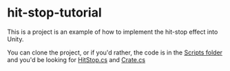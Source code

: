 # hit-stop-tutorial

This is a project is an example of how to implement the hit-stop effect into Unity.

You can clone the project, or if you'd rather, the code is in the [Scripts folder](HitStopExample/Assets/Scripts) and you'd be looking for [HitStop.cs](HitStopExample/Assets/Scripts/HitStop.cs) and [Crate.cs](HitStopExample/Assets/Scripts/Crate.cs)
